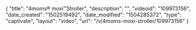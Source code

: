 {
    "title": "4moms&reg; moxi&trade;Stroller",
    "description": "",
    "videoid": "109973156",
    "date_created": "1502519492",
    "date_modified": "1504285372",
    "type": "captivate",
    "layout": "video",
    "url": "\/v\/4moms-moxi-stroller\/109973156"
}